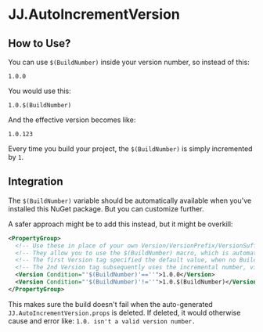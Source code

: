 JJ.AutoIncrementVersion
=======================


How to Use?
-----------

You can use `$(BuildNumber)` inside your version number, so instead of this:

```
1.0.0
```

You would use this:

```
1.0.$(BuildNumber)
```

And the effective version becomes like:

```
1.0.123
```

Every time you build your project, the `$(BuildNumber)` is simply incremented by `1`.


Integration
-----------

The `$(BuildNumber)` variable should be automatically available when you've installed this NuGet package. But you can customize further.

A safer approach might be to add this instead, but it might be overkill:

```xml
<PropertyGroup>
  <!-- Use these in place of your own Version/VersionPrefix/VersionSuffix tags. -->
  <!-- They allow you to use the $(BuildNumber) macro, which is automatically replaced by an incremental number. -->
  <!-- The first Version tag specified the default value, when no BuildNumber has been generated yet. -->
  <!-- The 2nd Version tag subsequently uses the incremental number, via the $(BuildNumber) macro. -->
  <Version Condition="'$(BuildNumber)'==''">1.0.0</Version>
  <Version Condition="'$(BuildNumber)'!=''">1.0.$(BuildNumber)</Version>
</PropertyGroup>
```

This makes sure the build doesn't fail when the auto-generated 
`JJ.AutoIncrementVersion.props` is deleted. If deleted, it would otherwise cause and error like: `1.0. isn't a valid version number.`
